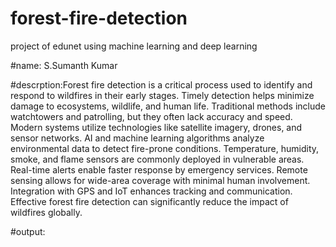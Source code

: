 # forest-fire-detection
project of edunet using machine learning and deep learning 


#name: S.Sumanth Kumar

#descrption:Forest fire detection is a critical process used to identify and respond to wildfires in their early stages. Timely detection helps minimize damage to ecosystems, wildlife, and human life. Traditional methods include watchtowers and patrolling, but they often lack accuracy and speed. Modern systems utilize technologies like satellite imagery, drones, and sensor networks. AI and machine learning algorithms analyze environmental data to detect fire-prone conditions. Temperature, humidity, smoke, and flame sensors are commonly deployed in vulnerable areas. Real-time alerts enable faster response by emergency services. Remote sensing allows for wide-area coverage with minimal human involvement. Integration with GPS and IoT enhances tracking and communication. Effective forest fire detection can significantly reduce the impact of wildfires globally.

#output:

